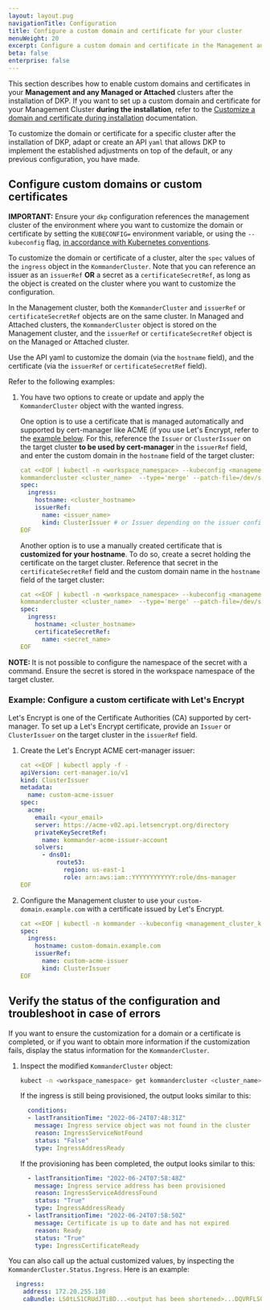 ```yaml
---
layout: layout.pug
navigationTitle: Configuration 
title: Configure a custom domain and certificate for your cluster
menuWeight: 20
excerpt: Configure a custom domain and certificate in the Management and any Managed or Attached Clusters
beta: false
enterprise: false
---
```


This section describes how to enable custom domains and certificates in your **Management and any Managed or Attached** clusters after the installation of DKP. If you want to set up a custom domain and certificate for your Management Cluster **during the installation**, refer to the [Customize a domain and certificate during installation][management] documentation.

To customize the domain or certificate for a specific cluster after the installation of DKP, adapt or create an API `yaml` that allows DKP to implement the established adjustments on top of the default, or any previous configuration, you have made.

## Configure custom domains or custom certificates

<p class="message--warning"><strong>IMPORTANT:</strong> Ensure your <code>dkp</code> configuration references the management cluster of the environment where you want to customize the domain or certificate by setting the <code>KUBECONFIG=<path></code> environment variable, or using the <code>--kubeconfig</code> flag, <a href="https://kubernetes.io/docs/tasks/access-application-cluster/configure-access-multiple-clusters/">in accordance with Kubernetes conventions</a>.

To customize the domain or certificate of a cluster, alter the `spec` values of the `ingress` object in the `KommanderCluster`. Note that you can reference an issuer as an `issuerRef` **OR** a secret as a `certificateSecretRef`, as long as the object is created on the cluster where you want to customize the configuration.

In the Management cluster, both the `KommanderCluster` and `issuerRef` or `certificateSecretRef` objects are on the same cluster. In Managed and Attached clusters, the `KommanderCluster` object is stored on the Management cluster, and the `issuerRef` or `certificateSecretRef` object is on the Managed or Attached cluster.

Use the API yaml to customize the domain (via the `hostname` field), and the certificate (via the `issuerRef` or `certificateSecretRef` field).

Refer to the following examples:

1.  You have two options to create or update and apply the `KommanderCluster` object with the wanted ingress.

    One option is to use a certificate that is managed automatically and supported by cert-manager like ACME (if you use Let's Encrypt, refer to the [example below](#example-configure-a-custom-certificate-with-lets-encrypt). For this, reference the `Issuer` or `ClusterIssuer` on the target cluster **to be used by cert-manager** in the `issuerRef` field, and enter the custom domain in the `hostname` field of the target cluster:

    ```yaml
    cat <<EOF | kubectl -n <workspace_namespace> --kubeconfig <management_cluster_kubeconfig> patch \ 
    kommandercluster <cluster_name>  --type='merge' --patch-file=/dev/stdin
    spec:
      ingress:
        hostname: <cluster_hostname>
        issuerRef:
          name: <issuer_name>
          kind: ClusterIssuer # or Issuer depending on the issuer config
    EOF
    ```

    Another option is to use a manually created certificate that is **customized for your hostname**. To do so, create a secret holding the certificate on the target cluster. Reference that secret in the `certificateSecretRef` field and the custom domain name in the `hostname` field of the target cluster:

    ```yaml
    cat <<EOF | kubectl -n <workspace_namespace> --kubeconfig <management_cluster_kubeconfig> patch \ 
    kommandercluster <cluster_name>  --type='merge' --patch-file=/dev/stdin
    spec:
      ingress:
        hostname: <cluster_hostname>
        certificateSecretRef:
          name: <secret_name>
    EOF
    ```

<p class="message--note"><strong>NOTE: </strong>It is not possible to configure the namespace of the secret with a command. Ensure the secret is stored in the workspace namespace of the target cluster.</p>

### Example: Configure a custom certificate with Let's Encrypt

Let's Encrypt is one of the Certificate Authorities (CA) supported by cert-manager. To set up a Let's Encrypt certificate, provide an `Issuer` or `ClusterIssuer` on the target cluster in the `issuerRef` field.

1.  Create the Let's Encrypt ACME cert-manager issuer:

    ```yaml
    cat <<EOF | kubectl apply -f -
    apiVersion: cert-manager.io/v1
    kind: ClusterIssuer
    metadata:
      name: custom-acme-issuer
    spec:
      acme:
        email: <your_email>
        server: https://acme-v02.api.letsencrypt.org/directory
        privateKeySecretRef:
          name: kommander-acme-issuer-account
        solvers:
          - dns01:
              route53:
                region: us-east-1
                role: arn:aws:iam::YYYYYYYYYYYY:role/dns-manager
    EOF
    ```

1.  Configure the Management cluster to use your `custom-domain.example.com` with a certificate issued by Let's Encrypt.

    ```yaml
    cat <<EOF | kubectl -n kommander --kubeconfig <management_cluster_kubeconfig> patch \ kommandercluster host-cluster  --type='merge' --patch-file=/dev/stdin
    spec:
      ingress:
        hostname: custom-domain.example.com
        issuerRef:
          name: custom-acme-issuer
          kind: ClusterIssuer
    EOF
    ```

## Verify the status of the configuration and troubleshoot in case of errors

If you want to ensure the customization for a domain or a certificate is completed, or if you want to obtain more information if the customization fails, display the status information for the `KommanderCluster`.

1.  Inspect the modified `KommanderCluster` object:

    ```bash
    kubect -n <workspace_namespace> get kommandercluster <cluster_name> -o yaml
    ```

    If the ingress is still being provisioned, the output looks similar to this:

    ```yaml
      conditions:
      - lastTransitionTime: "2022-06-24T07:48:31Z"
        message: Ingress service object was not found in the cluster
        reason: IngressServiceNotFound
        status: "False"
        type: IngressAddressReady
    ```

    If the provisioning has been completed, the output looks similar to this:

    ```yaml
      - lastTransitionTime: "2022-06-24T07:58:48Z"
        message: Ingress service address has been provisioned
        reason: IngressServiceAddressFound
        status: "True"
        type: IngressAddressReady
      - lastTransitionTime: "2022-06-24T07:58:50Z"
        message: Certificate is up to date and has not expired
        reason: Ready
        status: "True"
        type: IngressCertificateReady
    ```

You can also call up the actual customized values, by inspecting the `KommanderCluster.Status.Ingress`. Here is an example:

```yaml
  ingress:
    address: 172.20.255.180
    caBundle: LS0tLS1CRUdJTiBD...<output has been shortened>...DQVRFLS0tLS0K
```

[management]: ../../../install/configuration/custom-domain/
